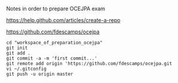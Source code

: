 Notes in order to prepare OCEJPA exam

https://help.github.com/articles/create-a-repo

https://github.com/fdescamps/ocejpa

	cd "workspace_of_preparation_ocejpa"
	git init
	git add .
	git commit -a -m 'first commit...'
	git remote add origin 'https://github.com/fdescamps/ocejpa.git
    vi ~/.gitconfig
	git push -u origin master
